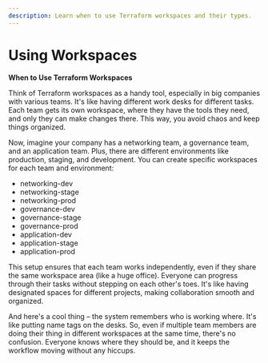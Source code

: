```yaml
---
description: Learn when to use Terraform workspaces and their types.
---
```


# Using Workspaces

**When to Use Terraform Workspaces**

Think of Terraform workspaces as a handy tool, especially in big companies with various teams. It's like having different work desks for different tasks. Each team gets its own workspace, where they have the tools they need, and only they can make changes there. This way, you avoid chaos and keep things organized.

Now, imagine your company has a networking team, a governance team, and an application team. Plus, there are different environments like production, staging, and development. You can create specific workspaces for each team and environment:

* networking-dev
* networking-stage
* networking-prod
* governance-dev
* governance-stage
* governance-prod
* application-dev
* application-stage
* application-prod

This setup ensures that each team works independently, even if they share the same workspace area (like a huge office). Everyone can progress through their tasks without stepping on each other's toes. It's like having designated spaces for different projects, making collaboration smooth and organized.

And here's a cool thing – the system remembers who is working where. It's like putting name tags on the desks. So, even if multiple team members are doing their thing in different workspaces at the same time, there's no confusion. Everyone knows where they should be, and it keeps the workflow moving without any hiccups.
